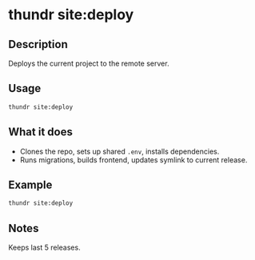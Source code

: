 # thundr site:deploy

## Description

Deploys the current project to the remote server.

## Usage

```bash
thundr site:deploy
```

## What it does

- Clones the repo, sets up shared `.env`, installs dependencies.
- Runs migrations, builds frontend, updates symlink to current release.

## Example

```bash
thundr site:deploy
```

## Notes

Keeps last 5 releases.
